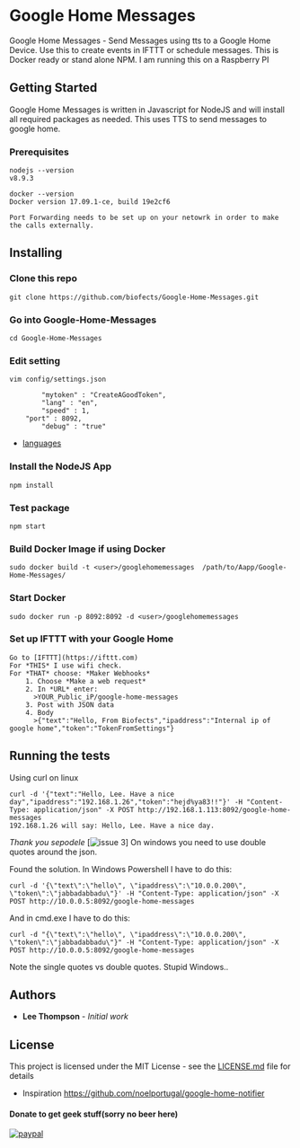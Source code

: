 # Google Home Messages

Google Home Messages - Send Messages using tts to a Google Home Device. Use this to create events in IFTTT or schedule messages. This is Docker ready or stand alone NPM. I am running this on a Raspberry PI

## Getting Started

Google Home Messages is written in Javascript for NodeJS and will install all required packages as needed. This uses TTS to send messages to google home.

### Prerequisites
```
nodejs --version
v8.9.3

docker --version
Docker version 17.09.1-ce, build 19e2cf6

Port Forwarding needs to be set up on your netowrk in order to make the calls externally.

```
## Installing

### Clone this repo

```
git clone https://github.com/biofects/Google-Home-Messages.git

```
### Go into Google-Home-Messages 

```
cd Google-Home-Messages

```
### Edit setting

```
vim config/settings.json

```
```
        "mytoken" : "CreateAGoodToken", 
        "lang" : "en",
        "speed" : 1,
	"port" : 8092,
        "debug" : "true"
```
* [languages](https://cloud.google.com/speech/docs/languages)


### Install the NodeJS App

```
npm install

```

### Test package

```
npm start

```

### Build Docker Image if using Docker

```
sudo docker build -t <user>/googlehomemessages  /path/to/Aapp/Google-Home-Messages/

```

### Start Docker
```
sudo docker run -p 8092:8092 -d <user>/googlehomemessages

```

### Set up IFTTT with your Google Home
```
Go to [IFTTT](https://ifttt.com)
For *THIS* I use wifi check.
For *THAT* choose: *Maker Webhooks*
    1. Choose *Make a web request*
    2. In *URL* enter:
      >YOUR_Public_iP/google-home-messages
    3. Post with JSON data
    4. Body 
      >{"text":"Hello, From Biofects","ipaddress":"Internal ip of google home","token":"TokenFromSettings"}
```
## Running the tests

Using curl on linux
```
curl -d '{"text":"Hello, Lee. Have a nice day","ipaddress":"192.168.1.26","token":"hejd%ya83!!"}' -H "Content-Type: application/json" -X POST http://192.168.1.113:8092/google-home-messages
192.168.1.26 will say: Hello, Lee. Have a nice day.
```

*Thank you sepodele* [![issue 3](https://github.com/biofects/Google-Home-Messages/issues/3)]
On windows you need to use double quotes around the json.


Found the solution. In Windows Powershell I have to do this:

```curl -d '{\"text\":\"hello\", \"ipaddress\":\"10.0.0.200\", \"token\":\"jabbadabbadu\"}' -H "Content-Type: application/json" -X POST http://10.0.0.5:8092/google-home-messages```

And in cmd.exe I have to do this:

```curl -d "{\"text\":\"hello\", \"ipaddress\":\"10.0.0.200\", \"token\":\"jabbadabbadu\"}" -H "Content-Type: application/json" -X POST http://10.0.0.5:8092/google-home-messages```

Note the single quotes vs double quotes. Stupid Windows..


## Authors

* **Lee Thompson** - *Initial work*

## License

This project is licensed under the MIT License - see the [LICENSE.md](LICENSE.md) file for details

* Inspiration
https://github.com/noelportugal/google-home-notifier

#### Donate to get geek stuff(sorry no beer here)

[![paypal](https://www.paypalobjects.com/en_US/i/btn/btn_donateCC_LG.gif)](https://www.paypal.com/cgi-bin/webscr?cmd=_s-xclick&hosted_button_id=TWRQVYJWC77E6)
